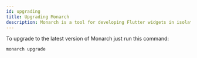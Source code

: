 ```yaml
---
id: upgrading
title: Upgrading Monarch
description: Monarch is a tool for developing Flutter widgets in isolation. It makes it super easy to build widgets for complex UIs.
---
```


To upgrade to the latest version of Monarch just run this command:
```shell
monarch upgrade
```